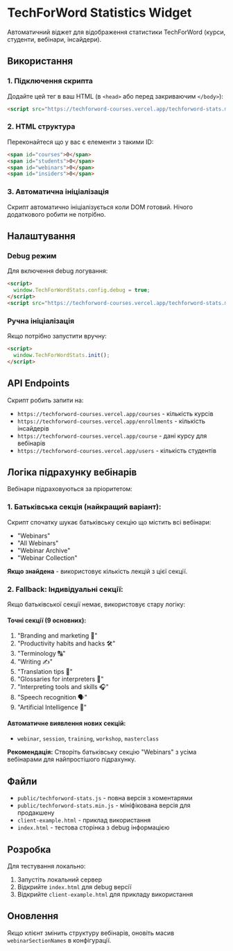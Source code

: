 # TechForWord Statistics Widget

Автоматичний віджет для відображення статистики TechForWord (курси, студенти, вебінари, інсайдери).

## Використання

### 1. Підключення скрипта

Додайте цей тег в ваш HTML (в `<head>` або перед закриваючим `</body>`):

```html
<script src="https://techforword-courses.vercel.app/techforword-stats.min.js"></script>
```

### 2. HTML структура

Переконайтеся що у вас є елементи з такими ID:

```html
<span id="courses">0</span>
<span id="students">0</span>
<span id="webinars">0</span>
<span id="insiders">0</span>
```

### 3. Автоматична ініціалізація

Скрипт автоматично ініціалізується коли DOM готовий. Нічого додаткового робити не потрібно.

## Налаштування

### Debug режим

Для включення debug логування:

```html
<script>
  window.TechForWordStats.config.debug = true;
</script>
<script src="https://techforword-courses.vercel.app/techforword-stats.min.js"></script>
```

### Ручна ініціалізація

Якщо потрібно запустити вручну:

```html
<script>
  window.TechForWordStats.init();
</script>
```

## API Endpoints

Скрипт робить запити на:

- `https://techforword-courses.vercel.app/courses` - кількість курсів
- `https://techforword-courses.vercel.app/enrollments` - кількість інсайдерів
- `https://techforword-courses.vercel.app/course` - дані курсу для вебінарів
- `https://techforword-courses.vercel.app/users` - кількість студентів

## Логіка підрахунку вебінарів

Вебінари підраховуються за пріоритетом:

### 1. Батьківська секція (найкращий варіант):

Скрипт спочатку шукає батьківську секцію що містить всі вебінари:

- "Webinars"
- "All Webinars"
- "Webinar Archive"
- "Webinar Collection"

**Якщо знайдена** - використовує кількість лекцій з цієї секції.

### 2. Fallback: Індивідуальні секції:

Якщо батьківської секції немає, використовує стару логіку:

#### Точні секції (9 основних):

1. "Branding and marketing 🎨"
2. "Productivity habits and hacks 🛠"
3. "Terminology 🔠"
4. "Writing ✍️"
5. "Translation tips 🔁"
6. "Glossaries for interpreters 📝"
7. "Interpreting tools and skills 🎧"
8. "Speech recognition 🗣"
9. "Artificial Intelligence 🤖"

#### Автоматичне виявлення нових секцій:

- `webinar`, `session`, `training`, `workshop`, `masterclass`

**Рекомендація:** Створіть батьківську секцію "Webinars" з усіма вебінарами для найпростішого підрахунку.

## Файли

- `public/techforword-stats.js` - повна версія з коментарями
- `public/techforword-stats.min.js` - мініфікована версія для продакшену
- `client-example.html` - приклад використання
- `index.html` - тестова сторінка з debug інформацією

## Розробка

Для тестування локально:

1. Запустіть локальний сервер
2. Відкрийте `index.html` для debug версії
3. Відкрийте `client-example.html` для прикладу використання

## Оновлення

Якщо клієнт змінить структуру вебінарів, оновіть масив `webinarSectionNames` в конфігурації.
